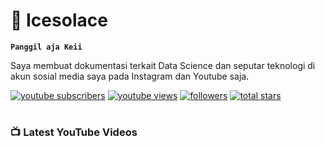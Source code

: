 # 🧊 Icesolace

**`Panggil aja Keii`**

Saya membuat dokumentasi terkait Data Science dan seputar teknologi di akun sosial media saya pada Instagram dan Youtube saja.

<!-- Social badges section -->
   <p align="left">
      <a href="https://www.youtube.com/c/UCoveqUCSIk3JgszrRWBtCqQ?sub_confirmation=1">
         <img alt="youtube subscribers" title="Subscribe to my YouTube channel" src="https://custom-icon-badges.demolab.com/youtube/channel/subscribers/UCoveqUCSIk3JgszrRWBtCqQ?color=%23E05D44&label=SUBSCRIBE&logo=video&logoColor=white&style=for-the-badge&labelColor=CE4630"/></a> 
      <a href="https://www.youtube.com/c/UCoveqUCSIk3JgszrRWBtCqQ">
         <img alt="youtube views" title="YouTube views" src="https://custom-icon-badges.demolab.com/youtube/channel/views/UCoveqUCSIk3JgszrRWBtCqQ?color=%23E05D44&logo=eye&logoColor=white&style=for-the-badge&labelColor=CE4630"/></a> 
      <a href="https://github.com/icesolace?tab=followers">
         <img alt="followers" title="Follow me on Github" src="https://custom-icon-badges.demolab.com/github/followers/icesolace?color=236ad3&labelColor=1155ba&style=for-the-badge&logo=person-add&label=Follow&logoColor=white"/></a>
      <a href="https://github.com/icesolace?tab=repositories&sort=stargazers">
         <img alt="total stars" title="Total stars on GitHub" src="https://custom-icon-badges.demolab.com/github/stars/icesolace?color=55960c&style=for-the-badge&labelColor=488207&logo=star"/></a>
   </p>
   
#
### 📺 Latest YouTube Videos

<!-- BEGIN YOUTUBE-CARDS -->
<!-- END YOUTUBE-CARDS -->
